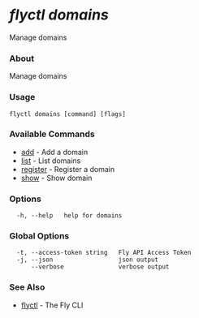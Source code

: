 # _flyctl domains_

Manage domains

### About

Manage domains

### Usage
~~~
flyctl domains [command] [flags]
~~~

### Available Commands
* [add](/docs/flyctl/domains-add/)	 - Add a domain
* [list](/docs/flyctl/domains-list/)	 - List domains
* [register](/docs/flyctl/domains-register/)	 - Register a domain
* [show](/docs/flyctl/domains-show/)	 - Show domain

### Options

~~~
  -h, --help   help for domains
~~~

### Global Options

~~~
  -t, --access-token string   Fly API Access Token
  -j, --json                  json output
      --verbose               verbose output
~~~

### See Also

* [flyctl](/docs/flyctl/help/)	 - The Fly CLI

